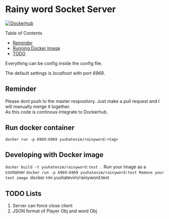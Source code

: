 # Rainy word Socket Server
[![Dockerhub](https://img.shields.io/docker/automated/yuuhatevim/rainyword)](https://hub.docker.com/r/yuuhatevim/rainyword)

Table of Contents
- [Reminder](#reminder)
- [Running Docker Image](#run-docker-container)
- [TODO](#todo-lists)

Everything can be config inside the config file.

The default settings is *localhost* with port *6969*.

## Reminder
Please dont push to the master respository. Just make a pull request and I will manually merge it together.<br>
As this code is continous integrate to Dockerhub.

## Run docker container
`docker run -p 6969:6969 yuuhatevim/rainyword:<tag>`

## Developing with Docker image
`docker build -t yuuhatevim/rainyword:test .`
Run your image as a container
`docker run -p 6969:6969 yuuhatevim/rainyword:test
Remove your test image
`docker rmi yuuhatevim/rainyword:test

## TODO Lists
1. Server can force close client
2. JSON format of Player Obj and word Obj